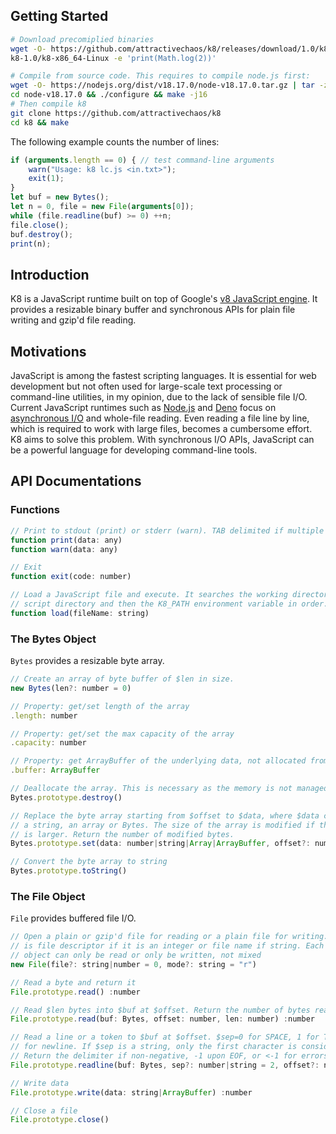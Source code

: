 ## Getting Started
```sh
# Download precomiplied binaries
wget -O- https://github.com/attractivechaos/k8/releases/download/1.0/k8-1.0.tar.bz2 | tar -jxf -
k8-1.0/k8-x86_64-Linux -e 'print(Math.log(2))'

# Compile from source code. This requires to compile node.js first:
wget -O- https://nodejs.org/dist/v18.17.0/node-v18.17.0.tar.gz | tar -zxf -
cd node-v18.17.0 && ./configure && make -j16
# Then compile k8
git clone https://github.com/attractivechaos/k8
cd k8 && make
```

The following example counts the number of lines:
```javascript
if (arguments.length == 0) { // test command-line arguments
	warn("Usage: k8 lc.js <in.txt>");
	exit(1);
}
let buf = new Bytes();
let n = 0, file = new File(arguments[0]);
while (file.readline(buf) >= 0) ++n;
file.close();
buf.destroy();
print(n);
```

## Introduction

K8 is a JavaScript runtime built on top of Google's [v8 JavaScript engine][v8].
It provides a resizable binary buffer and synchronous APIs for plain file
writing and gzip'd file reading.

## Motivations

JavaScript is among the fastest scripting languages. It is essential for web
development but not often used for large-scale text processing or command-line
utilities, in my opinion, due to the lack of sensible file I/O.  Current
JavaScript runtimes such as [Node.js][node] and [Deno][deno] focus on
[asynchronous I/O][aio] and whole-file reading. Even reading a file line by
line, which is required to work with large files, becomes a cumbersome effort.
K8 aims to solve this problem. With synchronous I/O APIs, JavaScript can be a
powerful language for developing command-line tools.

## API Documentations

### Functions

```javascript
// Print to stdout (print) or stderr (warn). TAB delimited if multiple arguments.
function print(data: any)
function warn(data: any)

// Exit
function exit(code: number)

// Load a JavaScript file and execute. It searches the working directory, the
// script directory and then the K8_PATH environment variable in order.
function load(fileName: string)
```

### The Bytes Object

`Bytes` provides a resizable byte array.

```javascript
// Create an array of byte buffer of $len in size. 
new Bytes(len?: number = 0)

// Property: get/set length of the array
.length: number

// Property: get/set the max capacity of the array
.capacity: number

// Property: get ArrayBuffer of the underlying data, not allocated from v8
.buffer: ArrayBuffer

// Deallocate the array. This is necessary as the memory is not managed by the v8 GC.
Bytes.prototype.destroy()

// Replace the byte array starting from $offset to $data, where $data can be a number,
// a string, an array or Bytes. The size of the array is modified if the new array
// is larger. Return the number of modified bytes.
Bytes.prototype.set(data: number|string|Array|ArrayBuffer, offset?: number) :number

// Convert the byte array to string
Bytes.prototype.toString()
```

### The File Object

`File` provides buffered file I/O.

```javascript
// Open a plain or gzip'd file for reading or a plain file for writing. $file
// is file descriptor if it is an integer or file name if string. Each File
// object can only be read or only be written, not mixed
new File(file?: string|number = 0, mode?: string = "r")

// Read a byte and return it
File.prototype.read() :number

// Read $len bytes into $buf at $offset. Return the number of bytes read.
File.prototype.read(buf: Bytes, offset: number, len: number) :number

// Read a line or a token to $buf at $offset. $sep=0 for SPACE, 1 for TAB and 2
// for newline. If $sep is a string, only the first character is considered.
// Return the delimiter if non-negative, -1 upon EOF, or <-1 for errors
File.prototype.readline(buf: Bytes, sep?: number|string = 2, offset?: number = 0) :number

// Write data
File.prototype.write(data: string|ArrayBuffer) :number

// Close a file
File.prototype.close()
```

[3]: https://github.com/tlrobinson/narwhal
[4]: http://silkjs.net/
[5]: http://code.google.com/p/teajs/
[6]: https://github.com/samlecuyer/sorrow.js
[7]: http://nodejs.org/api/fs.html
[8]: http://nodejs.org/api/stream.html
[11]: https://sourceforge.net/projects/lh3/files/
[v8]: https://v8.dev
[gyp]: https://gyp.gsrc.io/
[release]: https://github.com/attractivechaos/k8/releases
[deno]: https://deno.land
[node]: https://nodejs.org/
[commjs]: https://en.wikipedia.org/wiki/CommonJS
[aio]: https://en.wikipedia.org/wiki/Asynchronous_I/O
[typedarray]: https://developer.mozilla.org/en-US/docs/Web/JavaScript/Reference/Global_Objects/TypedArray
[arraybuffer]: https://developer.mozilla.org/en-US/docs/Web/JavaScript/Reference/Global_Objects/ArrayBuffer
